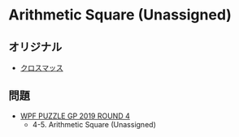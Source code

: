 # Arithmetic Square (Unassigned)

## オリジナル
- [クロスマッス](arithmeticsquare.md)

## 問題
- [WPF PUZZLE GP 2019 ROUND 4](../questions/wpfpgp2019_4.md)
	- 4-5. Arithmetic Square (Unassigned)
